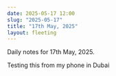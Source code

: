 ```yaml
---
date: 2025-05-17 12:00
slug: "2025-05-17"
title: "17th May, 2025"
layout: fleeting
---
```


Daily notes for 17th May, 2025.

Testing this from my phone in Dubai
